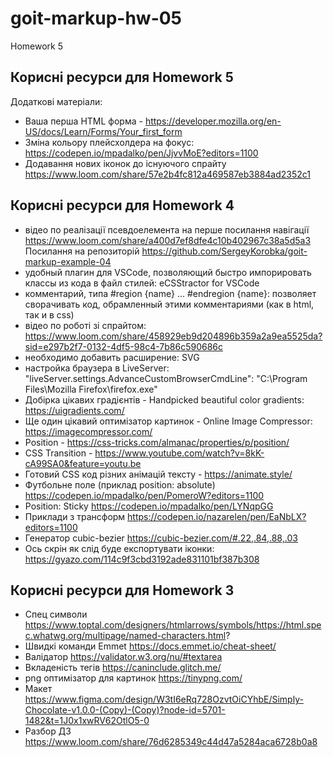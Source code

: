 # goit-markup-hw-05

Homework 5

## Корисні ресурси для Homework 5

Додаткові матеріали:

- Ваша перша HTML форма - https://developer.mozilla.org/en-US/docs/Learn/Forms/Your_first_form
- Зміна кольору плейсхолдера на фокус: https://codepen.io/mpadalko/pen/JjvvMoE?editors=1100
- Додавання нових іконок до існуючого спрайту https://www.loom.com/share/57e2b4fc812a469587eb3884ad2352c1

## Корисні ресурси для Homework 4

- відео по реалізації псевдоелемента на перше посилання навігації https://www.loom.com/share/a400d7ef8dfe4c10b402967c38a5d5a3
  Посилання на репозиторій https://github.com/SergeyKorobka/goit-markup-example-04
- удобный плагин для VSCode, позволяющий быстро импорировать классы из кода в файл стилей: eCSStractor for VSCode
- комментарий, типа #region {name} ... #endregion {name}: позволяет сворачивать код, обрамленный этими комментариями (как в html, так и в css)
- відео по роботі зі спрайтом:
  https://www.loom.com/share/458929eb9d204896b359a2a9ea5525da?sid=e297b2f7-0132-4df5-98c4-7b86c590686c
- необходимо добавить расширение: SVG
- настройка браузера в LiveServer:
  "liveServer.settings.AdvanceCustomBrowserCmdLine": "C:\\Program Files\\Mozilla Firefox\\firefox.exe"
- Добірка цікавих градієнтів - Handpicked beautiful color gradients: https://uigradients.com/
- Ще один цікавий оптимізатор картинок - Online Image Сompressor: https://imagecompressor.com/
- Position - https://css-tricks.com/almanac/properties/p/position/
- CSS Transition - https://www.youtube.com/watch?v=8kK-cA99SA0&feature=youtu.be
- Готовий CSS код різних анімацій тексту - https://animate.style/
- Футбольне поле (приклад position: absolute) https://codepen.io/mpadalko/pen/PomeroW?editors=1100
- Position: Sticky https://codepen.io/mpadalko/pen/LYNqpGG
- Приклади з трансформ https://codepen.io/nazarelen/pen/EaNbLX?editors=1100
- Генератор cubic-bezier https://cubic-bezier.com/#.22,.84,.88,.03
- Ось скрін як слід буде експортувати іконки: https://gyazo.com/114c9f3cbd3192ade831101bf387b308

## Корисні ресурси для Homework 3

- Спец символи
  https://www.toptal.com/designers/htmlarrows/symbols/https://html.spec.whatwg.org/multipage/named-characters.html?
- Швидкі команди Emmet https://docs.emmet.io/cheat-sheet/
- Валідатор https://validator.w3.org/nu/#textarea
- Вкладеність тегів https://caninclude.glitch.me/
- png оптимізатор для картинок https://tinypng.com/
- Макет
  https://www.figma.com/design/W3tI6eRq728OzvtOiCYhbE/Simply-Chocolate-v1.0.0-(Copy)-(Copy)?node-id=5701-1482&t=1J0x1xwRV62OtlO5-0
- Разбор ДЗ https://www.loom.com/share/76d6285349c44d47a5284aca6728b0a8
